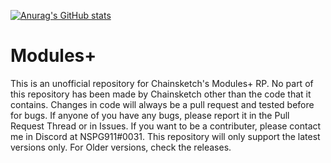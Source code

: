 [![Anurag's GitHub stats](https://github-readme-stats.vercel.app/api?username=NSPC911)](https://github.com/anuraghazra/github-readme-stats)
# Modules+
This is an unofficial repository for Chainsketch's Modules+ RP.
No part of this repository has been made by Chainsketch other than the code that it contains.
Changes in code will always be a pull request and tested before for bugs.
If anyone of you have any bugs, please report it in the Pull Request Thread or in Issues.
If you want to be a contributer, please contact me in Discord at NSPG911#0031.
This repository will only support the latest versions only. For Older versions, check the releases.
